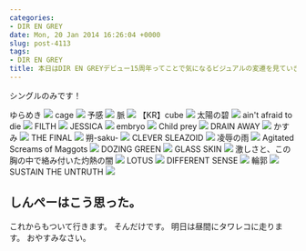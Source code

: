```yaml
---
categories:
- DIR EN GREY
date: Mon, 20 Jan 2014 16:26:04 +0000
slug: post-4113
tags:
- DIR EN GREY
title: 本日はDIR EN GREYデビュー15周年ってことで気になるビジュアルの変遷を見ていきましょう
---
```


シングルのみです！

ゆらめき ![](images/1e56831ec989830bc69ab53dcfc86da3.png) cage ![](images/BecPQRgCAAA8g4f.jpg) 予感 ![](images/NewImage5.png) 脈 ![](images/NewImage7.png) 【KR】cube ![](images/NewImage8.png) 太陽の碧 ![](images/NewImage9.png) ain't afraid to die ![](images/NewImage10.png) FILTH ![](images/NewImage11.png) JESSICA ![](images/NewImage12.png) embryo ![](images/NewImage13.png) Child prey ![](images/NewImage14.png) DRAIN AWAY ![](images/NewImage15.png) かすみ ![](images/NewImage16.png) THE FINAL ![](images/NewImage17.png) 朔-saku- ![](images/NewImage18.png) CLEVER SLEAZOID ![](images/NewImage19.png) 凌辱の雨 ![](images/NewImage20.png) Agitated Screams of Maggots ![](images/NewImage21.png) DOZING GREEN ![](images/NewImage22.png) GLASS SKIN ![](images/NewImage23.png) 激しさと、この胸の中で絡み付いた灼熱の闇 ![](images/NewImage24.png) LOTUS ![](images/NewImage25.png) DIFFERENT SENSE ![](images/NewImage26.png) 輪郭 ![](images/NewImage27.png) SUSTAIN THE UNTRUTH ![](images/NewImage28.png) <h2>しんぺーはこう思った。</h2> これからもついて行きます。 そんだけです。 明日は昼間にタワレコに走ります。 おやすみなさい。
